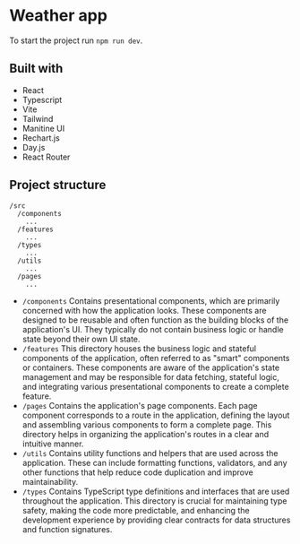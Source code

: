 # Weather app

To start the project run `npm run dev`.

## Built with

- React
- Typescript
- Vite
- Tailwind
- Manitine UI
- Rechart.js
- Day.js
- React Router

## Project structure

```
/src
  /components
    ...
  /features
    ...
  /types
    ...
  /utils
    ...
  /pages
    ...
```

- `/components` Contains presentational components, which are primarily concerned with how the application looks. These components are designed to be reusable and often function as the building blocks of the application's UI. They typically do not contain business logic or handle state beyond their own UI state.
- `/features` This directory houses the business logic and stateful components of the application, often referred to as "smart" components or containers. These components are aware of the application's state management and may be responsible for data fetching, stateful logic, and integrating various presentational components to create a complete feature.
- `/pages` Contains the application's page components. Each page component corresponds to a route in the application, defining the layout and assembling various components to form a complete page. This directory helps in organizing the application's routes in a clear and intuitive manner.
- `/utils` Contains utility functions and helpers that are used across the application. These can include formatting functions, validators, and any other functions that help reduce code duplication and improve maintainability.
- `/types` Contains TypeScript type definitions and interfaces that are used throughout the application. This directory is crucial for maintaining type safety, making the code more predictable, and enhancing the development experience by providing clear contracts for data structures and function signatures.
